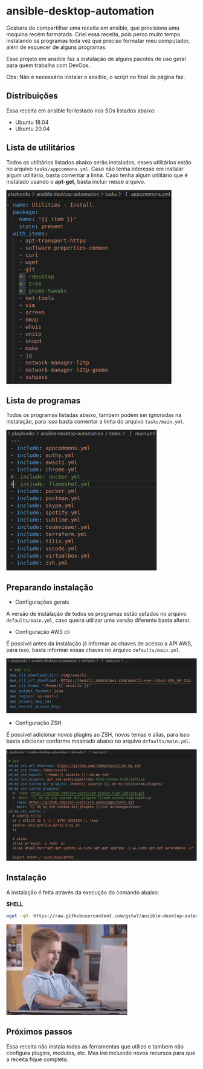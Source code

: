 # ansible-desktop-automation

Gostaria de compartilhar uma receita em ansible, que provisiona uma maquina recém formatada. Criei essa receita, pois perco muito tempo instalando os programas toda vez que preciso formatar meu computador, além de esquecer de alguns programas.

Esse projeto em ansible faz a instalação de alguns pacotes de uso geral para quem trabalha com DevOps.

Obs: Não é necessário instalar o ansible, o script no final da página faz.

## Distribuições

Essa receita em ansible foi testado nos SOs listados abaixo:

* Ubuntu 18.04
* Ubuntu 20.04

## Lista de utilitários

Todos os utilitários listados abaixo serão instalados, esses utilitários estão no arquivo `tasks/appcommons.yml`. Caso não tenha interesse em instalar algum utilitário, basta comentar a linha. Caso tenha algum utilitário que é instalado usando o **apt-get**, basta incluir nesse arquivo.

![utilitarios](images/utilitarios.png)


## Lista de programas

Todos os programas listadas abaixo, tambem podem ser ignoradas na instalação, para isso basta comentar a linha do arquivo `tasks/main.yml`.

![programas](images/programas.png)


## Preparando instalação

 - Configurações gerais

 A versão de instalação de todos os programas estão setados no arquivo `defaults/main.yml`, caso queira utilizar uma versão diferente basta alterar.

 - Configuração AWS cli

 É possível antes da instalação já informar as chaves de acesso a API AWS, para isso, basta informar essas chaves no arquivo `defaults/main.yml`.

![awscli](images/awscli.png)

 - Configuração ZSH

 É possível adicionar novos plugins ao ZSH, novos temas e alias, para isso basta adicionar conforme mostrado abaixo no arquivo `defaults/main.yml`.

![zsh](images/zsh.png)

## Instalação

A instalação é feita através da execução do comando abaixo:

**SHELL**
```bash
wget -qO- https://raw.githubusercontent.com/gstw7/ansible-desktop-automation/master/install.sh | bash -
```

![ok](images/okok.gif)

## Próximos passos

Essa receita não instala todas as ferramentas que utilizo e tambem não configura plugins, modulos, etc. Mas irei incluindo novos recursos para que a receita fique completa.
